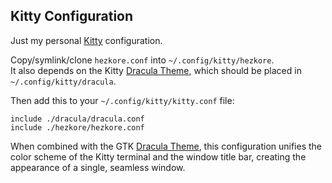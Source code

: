 ## Kitty Configuration
Just my personal [Kitty](https://github.com/kovidgoyal/kitty) configuration.

Copy/symlink/clone `hezkore.conf` into `~/.config/kitty/hezkore`.\
It also depends on the Kitty [Dracula Theme](https://draculatheme.com/kitty), which should be placed in `~/.config/kitty/dracula`.

Then add this to your `~/.config/kitty/kitty.conf` file:
```
include ./dracula/dracula.conf
include ./hezkore/hezkore.conf
```

When combined with the GTK [Dracula Theme](https://draculatheme.com/gtk), this configuration unifies the color scheme of the Kitty terminal and the window title bar, creating the appearance of a single, seamless window.
